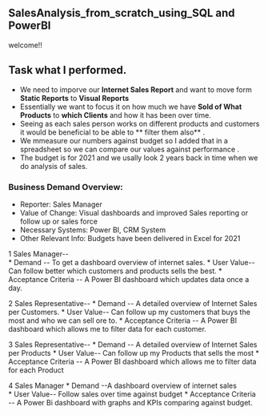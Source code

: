 ## SalesAnalysis_from_scratch_using_SQL and PowerBI
welcome!! 

## Task what I  performed.
   * We need to imporve our **Internet Sales Report** and want to move form **Static Reports** to **Visual Reports**
   * Essentially we want to focus it on how much we have **Sold of What Products** to **which Clients** and how it has been over time.
   * Seeing as each sales person works on different products and customers it would be beneficial to be able to ** filter them also** .
   * We mmeasure our numbers against budget so I added that in a spreadsheet so we can compare our values against performance .
   * The budget is for 2021 and we usally look 2 years back in time when we do analysis of sales.
   
   
### Business Demand Overview:
-	Reporter: Sales Manager
-	Value of Change: Visual dashboards and improved Sales reporting or follow up or sales force
-	Necessary Systems: Power BI, CRM System
-	Other Relevant Info: Budgets have been delivered in Excel for 2021


1	Sales Manager-- 	     
                * Demand --  To get a dashboard overview of internet sales.
                * User Value-- Can follow better which customers and products sells the best.
                * Acceptance Criteria -- A Power BI dashboard which updates data once a day.
                
 2 Sales Representative--
                * Demand -- A detailed overview of Internet Sales per Customers.
                * User Value-- Can follow up my customers that buys the most and who we can sell ore to.
                * Acceptance Criteria -- A Power BI dashboard which allows me to filter data for each customer.
                 
 3	Sales Representative--
                * Demand -- A detailed overview of Internet Sales per Products
                * User Value-- Can follow up my Products that sells the most
                * Acceptance Criteria -- A Power BI dashboard which allows me to filter data for each Product
                  
 4 	Sales Manager
                * Demand --A dashboard overview of internet sales	
                * User Value-- Follow sales over time against budget
                * Acceptance Criteria -- A Power Bi dashboard with graphs and KPIs comparing against budget.
